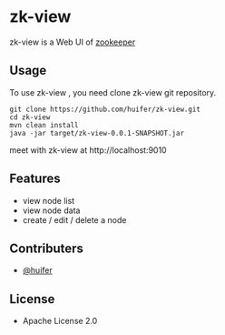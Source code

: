 # zk-view
zk-view is a Web UI of [zookeeper](https://zookeeper.apache.org/)

## Usage
To use zk-view , you need clone zk-view git repository.

```shell script
git clone https://github.com/huifer/zk-view.git 
cd zk-view
mvn clean install
java -jar target/zk-view-0.0.1-SNAPSHOT.jar

```

meet with zk-view at http://localhost:9010



## Features
- view node list 
- view node data
- create / edit / delete a node 


## Contributers
- [@huifer](https://github.com/huifer)

## License
- Apache License 2.0
